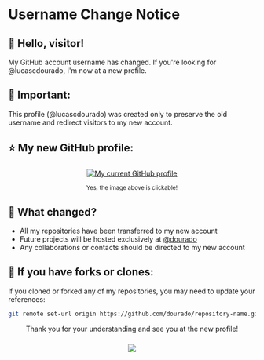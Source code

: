 # Username Change Notice
## 👋 Hello, visitor!

My GitHub account username has changed. If you're looking for @lucascdourado, I'm now at a new profile.

## 🚨 Important:
This profile (@lucascdourado) was created only to preserve the old username and redirect visitors to my new account.

## ⭐ My new GitHub profile:
<div align="center">
   <h3><a href="https://rebrand.ly/dourado" target="__blank"></a></h3>
   <a href="https://rebrand.ly/dourado" target="__blank"><img src="https://img.shields.io/badge/GitHub-dourado-2ea44f?style=for-the-badge&logo=github" alt="My current GitHub profile"></a> 
   <p><sub>Yes, the image above is clickable!</sub></p>
</div>

## 📝 What changed?
- All my repositories have been transferred to my new account
- Future projects will be hosted exclusively at [@dourado](#-my-new-github-profile)
- Any collaborations or contacts should be directed to my new account

## 🔄 If you have forks or clones:
If you cloned or forked any of my repositories, you may need to update your references:
```bash
git remote set-url origin https://github.com/dourado/repository-name.git
```

<div align="center"> <p>Thank you for your understanding and see you at the new profile!</p></div>

###
<div align="center">
  <img src="https://visitor-badge.laobi.icu/badge?page_id=lucascdourado.lucascdourado&format=true"/>
</div>

###
